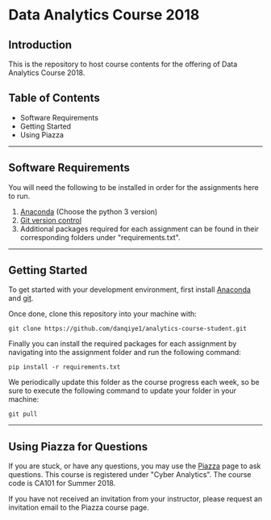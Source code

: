 # Data Analytics Course 2018

## Introduction

This is the repository to host course contents for the offering of Data Analytics Course 2018.

## Table of Contents

* Software Requirements
* Getting Started
* Using Piazza

---

## Software Requirements

You will need the following to be installed in order for the assignments here to run.

1. [Anaconda](https://www.anaconda.com/download/) (Choose the python 3 version)
2. [Git version control](https://git-scm.com/download/win)
2. Additional packages required for each assignment can be found in their corresponding folders under "requirements.txt".

---

## Getting Started

To get started with your development environment, first install [Anaconda](https://www.anaconda.com/download/) and [git](https://git-scm.com/download/win).

Once done, clone this repository into your machine with:
```
git clone https://github.com/danqiye1/analytics-course-student.git
```

Finally you can install the required packages for each assignment by navigating into the assignment folder and run the following command:
```
pip install -r requirements.txt
```

We periodically update this folder as the course progress each week, so be sure to execute the following command to update your folder in your machine:
```
git pull
```

---

## Using Piazza for Questions

If you are stuck, or have any questions, you may use the [Piazza](https://piazza.com/class/jiodg8ia4l5l4) page to ask questions. This course is registered under "Cyber Analytics". The course code is CA101 for Summer 2018.

If you have not received an invitation from your instructor, please request an invitation email to the Piazza course page.

